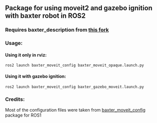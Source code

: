 ## Package for using moveit2 and gazebo ignition with baxter robot in ROS2

### Requires baxter_description from [this fork](https://github.com/bornaparo/baxter_common_ros2.git)

### Usage:
#### Using it only in rviz:
`ros2 launch baxter_moveit_config baxter_moveit_opaque.launch.py`

#### Using it with gazebo ignition:
`ros2 launch baxter_moveit_config baxter_gazebo_moveit.launch.py`

### Credits: 
Most of the configuration files were taken from [baxter_moveit_config](https://github.com/arne48/baxter_moveit_config/tree/master) package for ROS1